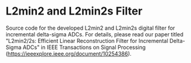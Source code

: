 # L2min2 and L2min2s Filter
Source code for the developed L2min2 and L2min2s digital filter for incremental delta-sigma ADCs.
For details, please read our paper titled "L2min2/2s: Efficient Linear Reconstruction Filter for Incremental Delta-Sigma ADCs" in IEEE Transactions on Signal Processing (https://ieeexplore.ieee.org/document/10254386).
